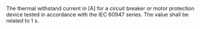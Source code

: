 ﻿The thermal withstand current in [A] for a circuit breaker or motor protection device tested in accordance with the IEC 60947 series. The value shall be related to 1 s.